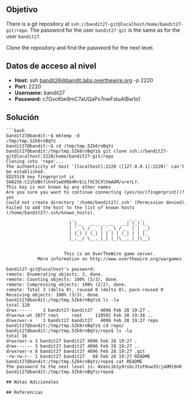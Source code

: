 ## Objetivo
There is a git repository at `ssh://bandit27-git@localhost/home/bandit27-git/repo`. The password for the user `bandit27-git` is the same as for the user `bandit27`.

Clone the repository and find the password for the next level.

## Datos de acceso al nivel
- **Host:** ssh bandit26@bandit.labs.overthewire.org -p 2220
- **Port:** 2220 
- **Username:** bandit27
- **Password:** c7GvcKlw9mC7aUQaPx7nwFstuAIBw1o1
## Solución
``` shell
```bash
bandit27@bandit:~$ mktemp -d
/tmp/tmp.5Zk6rnBqYz
bandit27@bandit:~$ cd /tmp/tmp.5Zk6rnBqYz
bandit27@bandit:/tmp/tmp.5Zk6rnBqYz$ git clone ssh://bandit27-git@localhost:2220/home/bandit27-git/repo
Cloning into 'repo'...
The authenticity of host '[localhost]:2220 ([127.0.0.1]:2220)' can't be established.
ED25519 key fingerprint is SHA256:C2ihUBV7ihnV1wUXRb4RrEcLfXC5CXlhmAAM/urerLY.
This key is not known by any other names
Are you sure you want to continue connecting (yes/no/[fingerprint])? yes
Could not create directory '/home/bandit27/.ssh' (Permission denied).
Failed to add the host to the list of known hosts (/home/bandit27/.ssh/known_hosts).
                         _                     _ _ _
                        | |__   __ _ _ __   __| (_) |_
                        | '_ \ / _` | '_ \ / _` | | __|
                        | |_) | (_| | | | | (_| | | |_
                        |_.__/ \__,_|_| |_|\__,_|_|\__|


                      This is an OverTheWire game server.
            More information on http://www.overthewire.org/wargames

bandit27-git@localhost's password:
remote: Enumerating objects: 3, done.
remote: Counting objects: 100% (3/3), done.
remote: Compressing objects: 100% (2/2), done.
remote: Total 3 (delta 0), reused 0 (delta 0), pack-reused 0
Receiving objects: 100% (3/3), done.
bandit27@bandit:/tmp/tmp.5Zk6rnBqYz$ ls -la
total 120
drwx------    3 bandit27 bandit27   4096 Feb 28 19:27 .
drwxrwx-wt 3077 root     root     110592 Feb 28 19:28 ..
drwxrwxr-x    3 bandit27 bandit27   4096 Feb 28 19:27 repo
bandit27@bandit:/tmp/tmp.5Zk6rnBqYz$ cd repo/
bandit27@bandit:/tmp/tmp.5Zk6rnBqYz/repo$ ls -la
total 16
drwxrwxr-x 3 bandit27 bandit27 4096 Feb 28 19:27 .
drwx------ 3 bandit27 bandit27 4096 Feb 28 19:27 ..
drwxrwxr-x 8 bandit27 bandit27 4096 Feb 28 19:27 .git
-rw-rw-r-- 1 bandit27 bandit27   68 Feb 28 19:27 README
bandit27@bandit:/tmp/tmp.5Zk6rnBqYz/repo$ cat README
The password to the next level is: AVanL161y9rsbcJIsFHuw35rjaOM19nR
bandit27@bandit:/tmp/tmp.5Zk6rnBqYz/repo$
```
```
## Notas Adicionales

## Referencias
